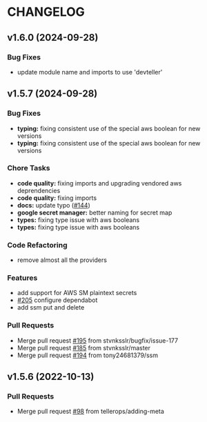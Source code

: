 # CHANGELOG


## v1.6.0 (2024-09-28)

### Bug Fixes

- update module name and imports to use 'devteller'


## v1.5.7 (2024-09-28)

### Bug Fixes

- **typing:** fixing consistent use of the special aws boolean for new versions
- **typing:** fixing consistent use of the special aws boolean for new versions

### Chore Tasks

- **code quality:** fixing imports and upgrading vendored aws deprendencies
- **code quality:** fixing imports
- **docs:** update typo ([#144](/issues/144))
- **google secret manager:** better naming for secret map
- **types:** fixing type issue with aws booleans
- **types:** fixing type issue with aws booleans

### Code Refactoring

- remove almost all the providers

### Features

- add support for AWS SM plaintext secrets
- [#205](/issues/205) configure dependabot
- add ssm put and delete

### Pull Requests

- Merge pull request [#195](/issues/195) from stvnksslr/bugfix/issue-177
- Merge pull request [#185](/issues/185) from stvnksslr/master
- Merge pull request [#194](/issues/194) from tony24681379/ssm


## v1.5.6 (2022-10-13)

### Pull Requests

- Merge pull request [#98](/issues/98) from tellerops/adding-meta

